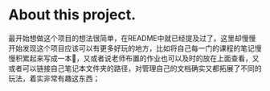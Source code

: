 # About this project.

最开始想做这个项目的想法很简单，在README中就已经提及过了。这里却慢慢开始发现这个项目应该可以有更多好玩的地方，比如将自己每一门的课程的笔记慢慢积累起来写成一本📕，又或者说老师布置的作业也可以及时的放在上面查看，又或者可以链接自己笔记本文件夹的路径，对管理自己的文档确实又都拓展了不同的玩法，着实非常有趣这东西；
